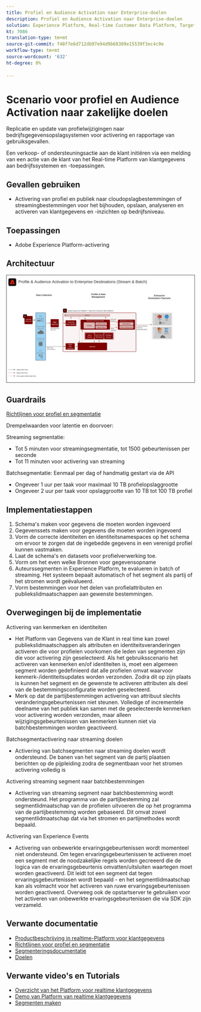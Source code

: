 ```yaml
---
title: Profiel en Audience Activation naar Enterprise-doelen
description: Profiel en Audience Activation naar Enterprise-doelen
solution: Experience Platform, Real-time Customer Data Platform, Target, Audience Manager, Analytics, Experience Cloud Services, Data Collection
kt: 7086
translation-type: tm+mt
source-git-commit: f48f7e6d712db97e94d9b60309e15539f3ec4c9e
workflow-type: tm+mt
source-wordcount: '632'
ht-degree: 0%

---
```



# Scenario voor profiel en Audience Activation naar zakelijke doelen

Replicatie en update van profielwijzigingen naar bedrijfsgegevensopslagsystemen voor activering en rapportage van gebruiksgevallen.

Een verkoop- of ondersteuningsactie aan de klant initiëren via een melding van een actie van de klant van het Real-time Platform van klantgegevens aan bedrijfssystemen en -toepassingen.

## Gevallen gebruiken

* Activering van profiel en publiek naar cloudopslagbestemmingen of streamingbestemmingen voor het bijhouden, opslaan, analyseren en activeren van klantgegevens en -inzichten op bedrijfsniveau.

## Toepassingen

* Adobe Experience Platform-activering

## Architectuur

<img src="assets/enterprise_destination.svg" alt="Referentiearchitectuur voor het activeringsscenario voor ondernemingen" style="border:1px solid #4a4a4a" />

## Guardrails

[Richtlijnen voor profiel en segmentatie](https://experienceleague.adobe.com/docs/experience-platform/profile/guardrails.html?lang=en)

Drempelwaarden voor latentie en doorvoer:

Streaming segmentatie:

* Tot 5 minuten voor streamingsegmentatie, tot 1500 gebeurtenissen per seconde
* Tot 11 minuten voor activering van streaming

Batchsegmentatie:
Eenmaal per dag of handmatig gestart via de API

* Ongeveer 1 uur per taak voor maximaal 10 TB profielopslaggrootte
* Ongeveer 2 uur per taak voor opslaggrootte van 10 TB tot 100 TB profiel

## Implementatiestappen

1. Schema&#39;s maken voor gegevens die moeten worden ingevoerd
1. Gegevenssets maken voor gegevens die moeten worden ingevoerd
1. Vorm de correcte identiteiten en identiteitsnamespaces op het schema om ervoor te zorgen dat de ingebedde gegevens in een verenigd profiel kunnen vastmaken.
1. Laat de schema&#39;s en datasets voor profielverwerking toe.
1. Vorm om het even welke Bronnen voor gegevensopname
1. Auteurssegmenten in Experience Platform, te evalueren in batch of streaming. Het systeem bepaalt automatisch of het segment als partij of het stromen wordt geëvalueerd.
1. Vorm bestemmingen voor het delen van profielattributen en publiekslidmaatschappen aan gewenste bestemmingen.

## Overwegingen bij de implementatie

Activering van kenmerken en identiteiten

* Het Platform van Gegevens van de Klant in real time kan zowel publiekslidmaatschappen als attributen en identiteitsveranderingen activeren die voor profielen voorkomen die leden van segmenten zijn die voor activering zijn geselecteerd. Als het gebruiksscenario het activeren van kenmerken en/of identiteiten is, moet een algemeen segment worden gedefinieerd dat alle profielen omvat waarvoor kenmerk-/identiteitsupdates worden verzonden. Zodra dit op zijn plaats is kunnen het segment en de gewenste te activeren attributen als deel van de bestemmingsconfiguratie worden geselecteerd.
* Merk op dat de partijbestemmingen activering van attribuut slechts veranderingsgebeurtenissen niet steunen. Volledige of incrementele deelname van het publiek kan samen met de geselecteerde kenmerken voor activering worden verzonden, maar alleen wijzigingsgebeurtenissen van kenmerken kunnen niet via batchbestemmingen worden geactiveerd.

Batchsegmentactivering naar streaming doelen

* Activering van batchsegmenten naar streaming doelen wordt ondersteund. De banen van het segment van de partij plaatsen berichten op de pijpleiding zodra de segmentbaan voor het stromen activering volledig is

Activering streaming segment naar batchbestemmingen

* Activering van streaming segment naar batchbestemming wordt ondersteund. Het programma van de partijbestemming zal segmentlidmaatschap van de profielen uitvoeren die op het programma van de partijbestemming worden gebaseerd. Dit omvat zowel segmentlidmaatschap dat via het stromen en partijmethodes wordt bepaald.

Activering van Experience Events

* Activering van onbewerkte ervaringsgebeurtenissen wordt momenteel niet ondersteund. Om tegen ervaringsgebeurtenissen te activeren moet een segment met de noodzakelijke regels worden gecreeerd die de logica van de ervaringsgebeurtenis omvatten/uitsluiten waartegen moet worden geactiveerd. Dit leidt tot een segment dat tegen ervaringsgebeurtenissen wordt bepaald - en het segmentlidmaatschap kan als volmacht voor het activeren van ruwe ervaringsgebeurtenissen worden geactiveerd. Overweeg ook de opstartserver te gebruiken voor het activeren van onbewerkte ervaringsgebeurtenissen die via SDK zijn verzameld.

## Verwante documentatie

* [Productbeschrijving in realtime-Platform voor klantgegevens](https://helpx.adobe.com/legal/product-descriptions/real-time-customer-data-platform.html)
* [Richtlijnen voor profiel en segmentatie](https://experienceleague.adobe.com/docs/experience-platform/profile/guardrails.html?lang=en)
* [Segmenteringsdocumentatie](https://experienceleague.adobe.com/docs/experience-platform/segmentation/api/streaming-segmentation.html)
* [Doelen](https://experienceleague.adobe.com/docs/experience-platform/destinations/catalog/overview.html)

## Verwante video&#39;s en Tutorials

* [Overzicht van het Platform voor realtime klantgegevens](https://experienceleague.adobe.com/docs/platform-learn/tutorials/application-services/rtcdp/understanding-the-real-time-customer-data-platform.html)
* [Demo van Platform van realtime klantgegevens](https://experienceleague.adobe.com/docs/platform-learn/tutorials/application-services/rtcdp/demo.html)
* [Segmenten maken](https://experienceleague.adobe.com/docs/platform-learn/tutorials/segments/create-segments.html)